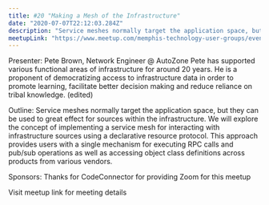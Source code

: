 ```yaml
---
title: #20 "Making a Mesh of the Infrastructure"
date: "2020-07-07T22:12:03.284Z"
description: "Service meshes normally target the application space, but they can be used to great effect for sources within the infrastructure. We will explore the concept of implementing a service mesh for interacting with infrastructure sources using a declarative resource protocol."
meetupLink: "https://www.meetup.com/memphis-technology-user-groups/events/wvmklrybckbkb/"
---
```


Presenter: Pete Brown, Network Engineer @ AutoZone
Pete has supported various functional areas of infrastructure for around 20 years. He is a proponent of democratizing access to infrastructure data in order to promote learning, facilitate better decision making and reduce reliance on tribal knowledge. (edited)

Outline:
Service meshes normally target the application space, but they can be used to great effect for sources within the infrastructure. We will explore the concept of implementing a service mesh for interacting with infrastructure sources using a declarative resource protocol. This approach provides users with a single mechanism for executing RPC calls and pub/sub operations as well as accessing object class definitions across products from various vendors.

Sponsors:
Thanks for CodeConnector for providing Zoom for this meetup

Visit meetup link for meeting details